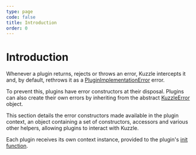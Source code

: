 ```yaml
---
type: page
code: false
title: Introduction
order: 0
---
```


# Introduction

Whenever a plugin returns, rejects or throws an error, Kuzzle intercepts it and, by default, rethrows it as a [PluginImplementationError](/core/1/plugins/plugin-context/errors/pluginimplementationerror) error.

To prevent this, plugins have error constructors at their disposal. Plugins can also create their own errors by inheriting from the abstract [KuzzleError](/core/1/plugins/plugin-context/errors/kuzzleerror) object.

This section details the error constructors made available in the plugin context, an object containing a set of constructors, accessors and various other helpers, allowing plugins to interact with Kuzzle.

Each plugin receives its own context instance, provided to the plugin's [init function](/core/1/plugins/essentials/getting-started/#init-function).

